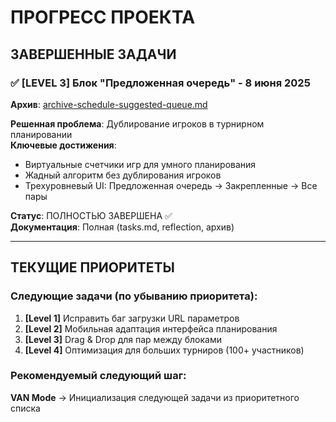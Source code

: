 # ПРОГРЕСС ПРОЕКТА

## ЗАВЕРШЕННЫЕ ЗАДАЧИ

### ✅ [LEVEL 3] Блок "Предложенная очередь" - 8 июня 2025

**Архив**: [archive-schedule-suggested-queue.md](archive/archive-schedule-suggested-queue.md)

**Решенная проблема**: Дублирование игроков в турнирном планировании  
**Ключевые достижения**:

- Виртуальные счетчики игр для умного планирования
- Жадный алгоритм без дублирования игроков
- Трехуровневый UI: Предложенная очередь → Закрепленные → Все пары

**Статус**: ПОЛНОСТЬЮ ЗАВЕРШЕНА ✅  
**Документация**: Полная (tasks.md, reflection, архив)

---

## ТЕКУЩИЕ ПРИОРИТЕТЫ

### Следующие задачи (по убыванию приоритета):

1. **[Level 1]** Исправить баг загрузки URL параметров
2. **[Level 2]** Мобильная адаптация интерфейса планирования
3. **[Level 3]** Drag & Drop для пар между блоками
4. **[Level 4]** Оптимизация для больших турниров (100+ участников)

### Рекомендуемый следующий шаг:

**VAN Mode** → Инициализация следующей задачи из приоритетного списка
